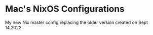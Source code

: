 # Mac's NixOS Configurations
My new Nix master config replacing the older version created on Sept 14,2022
